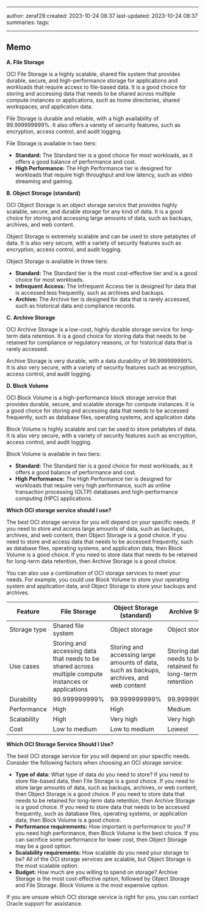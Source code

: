 

--- 
author: zeraf29
created: 2023-10-24 08:37 
last-updated: 2023-10-24 08:37 
summaries: 
tags:

---


## Memo

**A. File Storage**

OCI File Storage is a highly scalable, shared file system that provides durable, secure, and high-performance storage for applications and workloads that require access to file-based data. It is a good choice for storing and accessing data that needs to be shared across multiple compute instances or applications, such as home directories, shared workspaces, and application data.

File Storage is durable and reliable, with a high availability of 99.999999999%. It also offers a variety of security features, such as encryption, access control, and audit logging.

File Storage is available in two tiers:

- **Standard:** The Standard tier is a good choice for most workloads, as it offers a good balance of performance and cost.
- **High Performance:** The High Performance tier is designed for workloads that require high throughput and low latency, such as video streaming and gaming.

**B. Object Storage (standard)**

OCI Object Storage is an object storage service that provides highly scalable, secure, and durable storage for any kind of data. It is a good choice for storing and accessing large amounts of data, such as backups, archives, and web content.

Object Storage is extremely scalable and can be used to store petabytes of data. It is also very secure, with a variety of security features such as encryption, access control, and audit logging.

Object Storage is available in three tiers:

- **Standard:** The Standard tier is the most cost-effective tier and is a good choice for most workloads.
- **Infrequent Access:** The Infrequent Access tier is designed for data that is accessed less frequently, such as archives and backups.
- **Archive:** The Archive tier is designed for data that is rarely accessed, such as historical data and compliance records.

**C. Archive Storage**

OCI Archive Storage is a low-cost, highly durable storage service for long-term data retention. It is a good choice for storing data that needs to be retained for compliance or regulatory reasons, or for historical data that is rarely accessed.

Archive Storage is very durable, with a data durability of 99.999999999%. It is also very secure, with a variety of security features such as encryption, access control, and audit logging.

**D. Block Volume**

OCI Block Volume is a high-performance block storage service that provides durable, secure, and scalable storage for compute instances. It is a good choice for storing and accessing data that needs to be accessed frequently, such as database files, operating systems, and application data.

Block Volume is highly scalable and can be used to store petabytes of data. It is also very secure, with a variety of security features such as encryption, access control, and audit logging.

Block Volume is available in two tiers:

- **Standard:** The Standard tier is a good choice for most workloads, as it offers a good balance of performance and cost.
- **High Performance:** The High Performance tier is designed for workloads that require very high performance, such as online transaction processing (OLTP) databases and high-performance computing (HPC) applications.

**Which OCI storage service should I use?**

The best OCI storage service for you will depend on your specific needs. If you need to store and access large amounts of data, such as backups, archives, and web content, then Object Storage is a good choice. If you need to store and access data that needs to be accessed frequently, such as database files, operating systems, and application data, then Block Volume is a good choice. If you need to store data that needs to be retained for long-term data retention, then Archive Storage is a good choice.

You can also use a combination of OCI storage services to meet your needs. For example, you could use Block Volume to store your operating system and application data, and Object Storage to store your backups and archives.



|Feature|File Storage|Object Storage (standard)|Archive Storage|Block Volume|
|---|---|---|---|---|
|Storage type|Shared file system|Object storage|Object storage|Block storage|
|Use cases|Storing and accessing data that needs to be shared across multiple compute instances or applications|Storing and accessing large amounts of data, such as backups, archives, and web content|Storing data that needs to be retained for long-term data retention|Storing and accessing data that needs to be accessed frequently|
|Durability|99.999999999%|99.999999999%|99.999999999%|99.999999999%|
|Performance|High|High|Medium|High|
|Scalability|High|Very high|Very high|High|
|Cost|Low to medium|Low to medium|Lowest|Highest|



**Which OCI Storage Service Should I Use?**

The best OCI storage service for you will depend on your specific needs. Consider the following factors when choosing an OCI storage service:

- **Type of data:** What type of data do you need to store? If you need to store file-based data, then File Storage is a good choice. If you need to store large amounts of data, such as backups, archives, or web content, then Object Storage is a good choice. If you need to store data that needs to be retained for long-term data retention, then Archive Storage is a good choice. If you need to store data that needs to be accessed frequently, such as database files, operating systems, or application data, then Block Volume is a good choice.
- **Performance requirements:** How important is performance to you? If you need high performance, then Block Volume is the best choice. If you can sacrifice some performance for lower cost, then Object Storage may be a good option.
- **Scalability requirements:** How scalable do you need your storage to be? All of the OCI storage services are scalable, but Object Storage is the most scalable option.
- **Budget:** How much are you willing to spend on storage? Archive Storage is the most cost-effective option, followed by Object Storage and File Storage. Block Volume is the most expensive option.

If you are unsure which OCI storage service is right for you, you can contact Oracle support for assistance.